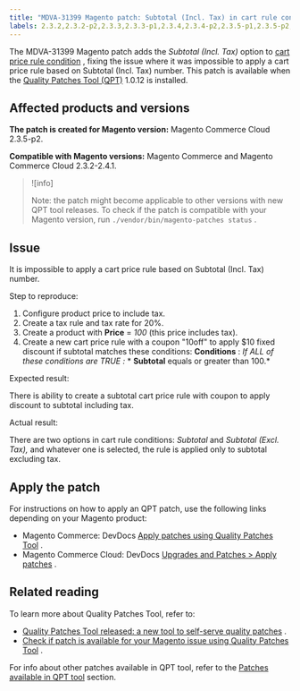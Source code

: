```yaml
---
title: "MDVA-31399 Magento patch: Subtotal (Incl. Tax) in cart rule condition"
labels: 2.3.2,2.3.2-p2,2.3.3,2.3.3-p1,2.3.4,2.3.4-p2,2.3.5-p1,2.3.5-p2,2.3.6,2.4.0,2.4.0-p1,QPT 1.0.12,QPT patches,Magento Commerce,Magento Commerce Cloud,Quality Patches Tool,cart price rule,support tools
---
```


The MDVA-31399 Magento patch adds the *Subtotal (Incl. Tax)* option to [cart price rule condition](https://docs.magento.com/user-guide/v2.3/marketing/price-rules-cart-create.html#step-2-describe-the-conditions) , fixing the issue where it was impossible to apply a cart price rule based on Subtotal (Incl. Tax) number. This patch is available when the [Quality Patches Tool (QPT)](https://support.magento.com/hc/en-us/articles/360047139492) 1.0.12 is installed.

## Affected products and versions

 **The patch is created for Magento version:** Magento Commerce Cloud 2.3.5-p2.

 **Compatible with Magento versions:** Magento Commerce and Magento Commerce Cloud 2.3.2-2.4.1.

>![info]
>
>Note: the patch might become applicable to other versions with new QPT tool releases. To check if the patch is compatible with your Magento version, run `./vendor/bin/magento-patches status` .

## Issue

It is impossible to apply a cart price rule based on Subtotal (Incl. Tax) number.

 <span class="wysiwyg-underline">Step to reproduce:</span> 

1. Configure product price to include tax.
1. Create a tax rule and tax rate for 20%.
1. Create a product with **Price** = *100* (this price includes tax).
1. Create a new cart price rule with a coupon "10off" to apply $10 fixed discount if subtotal matches these conditions: **Conditions** : *If ALL of these conditions are TRUE :*        * **Subtotal** equals or greater than 100.* 

 <span class="wysiwyg-underline">Expected result:</span> 

There is ability to create a subtotal cart price rule with coupon to apply discount to subtotal including tax.

 <span class="wysiwyg-underline">Actual result:</span> 

There are two options in cart rule conditions: *Subtotal* and *Subtotal (Excl. Tax),* and whatever one is selected, the rule is applied only to subtotal excluding tax.

## Apply the patch

For instructions on how to apply an QPT patch, use the following links depending on your Magento product:

* Magento Commerce: DevDocs [Apply patches using Quality Patches Tool](https://devdocs.magento.com/guides/v2.4/comp-mgr/patching/mqp.html) .
* Magento Commerce Cloud: DevDocs [Upgrades and Patches > Apply patches](https://devdocs.magento.com/cloud/project/project-patch.html) .

## Related reading

To learn more about Quality Patches Tool, refer to:

* [Quality Patches Tool released: a new tool to self-serve quality patches](https://support.magento.com/hc/en-us/articles/360047139492) .
* [Check if patch is available for your Magento issue using Quality Patches Tool](https://support.magento.com/hc/en-us/articles/360047125252) .

For info about other patches available in QPT tool, refer to the [Patches available in QPT tool](https://support.magento.com/hc/en-us/sections/360010506631-Patches-available-in-QPT-tool-) section.